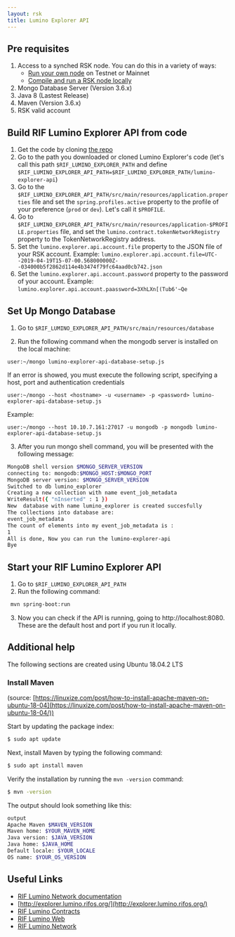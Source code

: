 ```yaml
---
layout: rsk
title: Lumino Explorer API
---
```


## Pre requisites

1. Access to a synched RSK node. You can do this in a variety of ways:
   * [Run your own node](/rsk/node/install) on Testnet or Mainnet
   * [Compile and run a RSK node locally](/rsk/node/contribute)
2. Mongo Database Server (Version 3.6.x)
3. Java 8 (Lastest Release)
4. Maven (Version 3.6.x)
5. RSK valid account

## Build RIF Lumino Explorer API from code

1. Get the code by cloning [the repo](https://github.com/rsksmart/lumino-explorer/)
2. Go to the path you downloaded or cloned Lumino Explorer's code (let's call this path `$RIF_LUMINO_EXPLORER_PATH` and define `$RIF_LUMINO_EXPLORER_API_PATH=$RIF_LUMINO_EXPLORER_PATH/lumino-explorer-api`)
3. Go to the `$RIF_LUMINO_EXPLORER_API_PATH/src/main/resources/application.properties` file and set the `spring.profiles.active` property to the profile of your preference (`prod` or `dev`). Let's call it `$PROFILE`.
4. Go to `$RIF_LUMINO_EXPLORER_API_PATH/src/main/resources/application-$PROFILE.properties` file, and set the `lumino.contract.tokenNetworkRegistry` property to the TokenNetworkRegistry address. 
5. Set the `lumino.explorer.api.account.file` property to the JSON file of your RSK account. Example: `lumino.explorer.api.account.file=UTC--2019-04-19T15-07-00.568000000Z--034000b5f2862d114e4b3474f79fc64aad0cb742.json`
6. Set the `lumino.explorer.api.account.password` property to the password of your account. Example: `lumino.explorer.api.account.paassword=3XhLXn[(Tub6'~Qe`

## Set Up Mongo Database

 1. Go to `$RIF_LUMINO_EXPLORER_API_PATH/src/main/resources/database`

 2. Run the following command when the mongodb server is installed on the local machine:

```user:~/mongo lumino-explorer-api-database-setup.js```

If an error is showed, you must execute the following script, specifying a host, port and authentication credentials

```user:~/mongo --host <hostname> -u <username> -p <password> lumino-explorer-api-database-setup.js```

Example:

```user:~/mongo --host 10.10.7.161:27017 -u mongodb -p mongodb lumino-explorer-api-database-setup.js```

 3. After you run mongo shell command, you will be presented with the following message:

```bash
MongoDB shell version $MONGO_SERVER_VERSION
connecting to: mongodb:$MONGO_HOST:$MONGO_PORT
MongoDB server version: $MONGO_SERVER_VERSION
Switched to db lumino_explorer
Creating a new collection with name event_job_metadata
WriteResult({ "nInserted" : 1 })
New  database with name lumino_explorer is created succesfully
The collections into database are:
event_job_metadata
The count of elements into my event_job_metadata is :
1
All is done, Now you can run the lumino-explorer-api
Bye
```


## Start your RIF Lumino Explorer API

1. Go to `$RIF_LUMINO_EXPLORER_API_PATH`
2. Run the following command:

```bash
 mvn spring-boot:run
```

 3. Now you can check if the API is running, going to http://localhost:8080. These are the default host and port if you run it locally.

## Additional help

The following sections are created using Ubuntu 18.04.2 LTS

### Install Maven

(source: [https://linuxize.com/post/how-to-install-apache-maven-on-ubuntu-18-04](https://linuxize.com/post/how-to-install-apache-maven-on-ubuntu-18-04/))

Start by updating the package index:

```bash
$ sudo apt update 
```

Next, install Maven by typing the following command:

```bash
$ sudo apt install maven
```

Verify the installation by running the `mvn -version` command:

```bash
$ mvn -version
```
The output should look something like this:

```bash
output
Apache Maven $MAVEN_VERSION
Maven home: $YOUR_MAVEN_HOME
Java version: $JAVA_VERSION
Java home: $JAVA_HOME
Default locale: $YOUR_LOCALE
OS name: $YOUR_OS_VERSION
```

## Useful Links

* [RIF Lumino Network documentation](https://www.rifos.org/rif-lumino-network/)
* [http://explorer.lumino.rifos.org/](http://explorer.lumino.rifos.org/)
* [RIF Lumino Contracts](https://github.com/rsksmart/lumino-contracts) 
* [RIF Lumino Web](https://github.com/rsksmart/lumino-web) 
* [RIF Lumino Network](https://github.com/rsksmart/lumino) 
